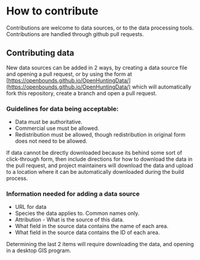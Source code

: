 # How to contribute
Contributions are welcome to data sources, or to the data processing tools.
Contributions are handled through github pull requests.

## Contributing data
New data sources can be added in 2 ways, by creating a data source file and opening a pull request, or by using the form at [https://openbounds.github.io/OpenHuntingData/](https://openbounds.github.io/OpenHuntingData/) which will automatically fork this repository, create a branch and open a pull request.

### Guidelines for data being acceptable:
* Data must be authoritative.
* Commercial use must be allowed.
* Redistribution must be allowed, though redistribution in original form does not need to be allowed.

If data cannot be directly downloaded because its behind some sort of click-through form, then include directions for how to download the data in the pull request, and project maintainers will download the data and upload to a location where it can be automatically downloaded during the build process.

### Information needed for adding a data source
* URL for data
* Species the data applies to. Common names only.
* Attribution - What is the source of this data.
* What field in the source data contains the name of each area.
* What field in the source data contains the ID of each area.

Determining the last 2 items will require downloading the data, and opening in a desktop GIS program.
